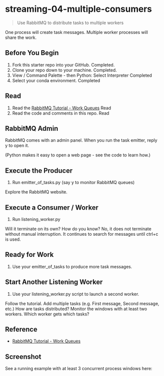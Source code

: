 # streaming-04-multiple-consumers

> Use RabbitMQ to distribute tasks to multiple workers

One process will create task messages. Multiple worker processes will share the work. 


## Before You Begin

1. Fork this starter repo into your GitHub. 
Completed. 
2. Clone your repo down to your machine.
Completed.
3. View / Command Palette - then Python: Select Interpreter
Completed 
4. Select your conda environment.
Completed

## Read

1. Read the [RabbitMQ Tutorial - Work Queues](https://www.rabbitmq.com/tutorials/tutorial-two-python.html)
Read
2. Read the code and comments in this repo.
Read

## RabbitMQ Admin 

RabbitMQ comes with an admin panel. When you run the task emitter, reply y to open it. 

(Python makes it easy to open a web page - see the code to learn how.)

## Execute the Producer

1. Run emitter_of_tasks.py (say y to monitor RabbitMQ queues)

Explore the RabbitMQ website.

## Execute a Consumer / Worker

1. Run listening_worker.py

Will it terminate on its own? How do you know?
No, it does not terminate without manual interruption. It continues to search for messages until ctrl+c is used.  

## Ready for Work

1. Use your emitter_of_tasks to produce more task messages. 

## Start Another Listening Worker 

1. Use your listening_worker.py script to launch a second worker. 

Follow the tutorial. 
Add multiple tasks (e.g. First message, Second message, etc.)
How are tasks distributed? 
Monitor the windows with at least two workers. 
Which worker gets which tasks?


## Reference

- [RabbitMQ Tutorial - Work Queues](https://www.rabbitmq.com/tutorials/tutorial-two-python.html)


## Screenshot

See a running example with at least 3 concurrent process windows here:
